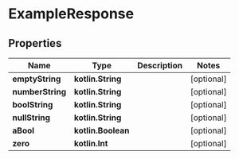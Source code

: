 
# ExampleResponse

## Properties
Name | Type | Description | Notes
------------ | ------------- | ------------- | -------------
**emptyString** | **kotlin.String** |  |  [optional]
**numberString** | **kotlin.String** |  |  [optional]
**boolString** | **kotlin.String** |  |  [optional]
**nullString** | **kotlin.String** |  |  [optional]
**aBool** | **kotlin.Boolean** |  |  [optional]
**zero** | **kotlin.Int** |  |  [optional]



